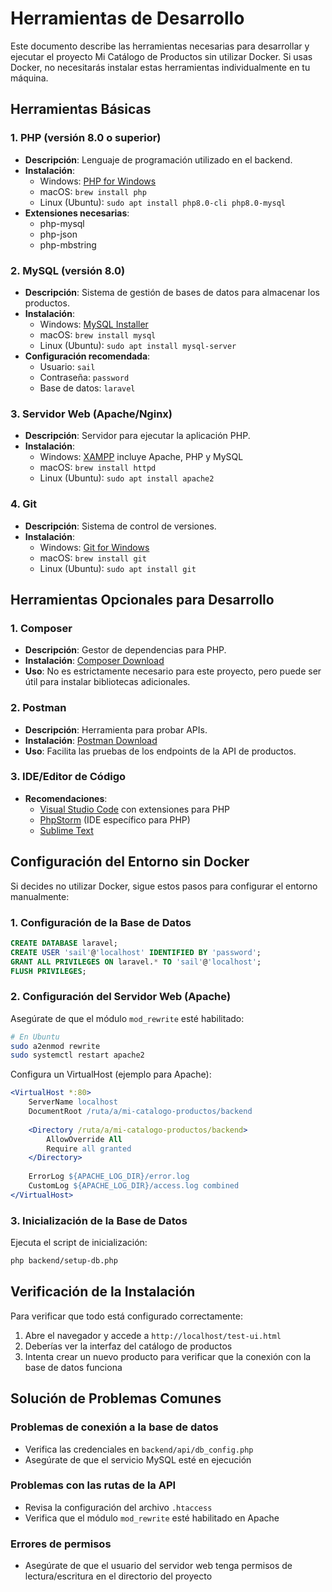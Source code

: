 # Herramientas de Desarrollo

Este documento describe las herramientas necesarias para desarrollar y ejecutar el proyecto Mi Catálogo de Productos sin utilizar Docker. Si usas Docker, no necesitarás instalar estas herramientas individualmente en tu máquina.

## Herramientas Básicas

### 1. PHP (versión 8.0 o superior)
- **Descripción**: Lenguaje de programación utilizado en el backend.
- **Instalación**:
  - Windows: [PHP for Windows](https://windows.php.net/download/)
  - macOS: `brew install php`
  - Linux (Ubuntu): `sudo apt install php8.0-cli php8.0-mysql`
- **Extensiones necesarias**:
  - php-mysql
  - php-json
  - php-mbstring

### 2. MySQL (versión 8.0)
- **Descripción**: Sistema de gestión de bases de datos para almacenar los productos.
- **Instalación**:
  - Windows: [MySQL Installer](https://dev.mysql.com/downloads/installer/)
  - macOS: `brew install mysql`
  - Linux (Ubuntu): `sudo apt install mysql-server`
- **Configuración recomendada**:
  - Usuario: `sail`
  - Contraseña: `password`
  - Base de datos: `laravel`

### 3. Servidor Web (Apache/Nginx)
- **Descripción**: Servidor para ejecutar la aplicación PHP.
- **Instalación**:
  - Windows: [XAMPP](https://www.apachefriends.org/index.html) incluye Apache, PHP y MySQL
  - macOS: `brew install httpd`
  - Linux (Ubuntu): `sudo apt install apache2`

### 4. Git
- **Descripción**: Sistema de control de versiones.
- **Instalación**:
  - Windows: [Git for Windows](https://gitforwindows.org/)
  - macOS: `brew install git`
  - Linux (Ubuntu): `sudo apt install git`

## Herramientas Opcionales para Desarrollo

### 1. Composer
- **Descripción**: Gestor de dependencias para PHP.
- **Instalación**: [Composer Download](https://getcomposer.org/download/)
- **Uso**: No es estrictamente necesario para este proyecto, pero puede ser útil para instalar bibliotecas adicionales.

### 2. Postman
- **Descripción**: Herramienta para probar APIs.
- **Instalación**: [Postman Download](https://www.postman.com/downloads/)
- **Uso**: Facilita las pruebas de los endpoints de la API de productos.

### 3. IDE/Editor de Código
- **Recomendaciones**:
  - [Visual Studio Code](https://code.visualstudio.com/) con extensiones para PHP
  - [PhpStorm](https://www.jetbrains.com/phpstorm/) (IDE específico para PHP)
  - [Sublime Text](https://www.sublimetext.com/)

## Configuración del Entorno sin Docker

Si decides no utilizar Docker, sigue estos pasos para configurar el entorno manualmente:

### 1. Configuración de la Base de Datos

```sql
CREATE DATABASE laravel;
CREATE USER 'sail'@'localhost' IDENTIFIED BY 'password';
GRANT ALL PRIVILEGES ON laravel.* TO 'sail'@'localhost';
FLUSH PRIVILEGES;
```

### 2. Configuración del Servidor Web (Apache)

Asegúrate de que el módulo `mod_rewrite` esté habilitado:

```bash
# En Ubuntu
sudo a2enmod rewrite
sudo systemctl restart apache2
```

Configura un VirtualHost (ejemplo para Apache):

```apache
<VirtualHost *:80>
    ServerName localhost
    DocumentRoot /ruta/a/mi-catalogo-productos/backend
    
    <Directory /ruta/a/mi-catalogo-productos/backend>
        AllowOverride All
        Require all granted
    </Directory>
    
    ErrorLog ${APACHE_LOG_DIR}/error.log
    CustomLog ${APACHE_LOG_DIR}/access.log combined
</VirtualHost>
```

### 3. Inicialización de la Base de Datos

Ejecuta el script de inicialización:

```bash
php backend/setup-db.php
```

## Verificación de la Instalación

Para verificar que todo está configurado correctamente:

1. Abre el navegador y accede a `http://localhost/test-ui.html`
2. Deberías ver la interfaz del catálogo de productos
3. Intenta crear un nuevo producto para verificar que la conexión con la base de datos funciona

## Solución de Problemas Comunes

### Problemas de conexión a la base de datos
- Verifica las credenciales en `backend/api/db_config.php`
- Asegúrate de que el servicio MySQL esté en ejecución

### Problemas con las rutas de la API
- Revisa la configuración del archivo `.htaccess`
- Verifica que el módulo `mod_rewrite` esté habilitado en Apache

### Errores de permisos
- Asegúrate de que el usuario del servidor web tenga permisos de lectura/escritura en el directorio del proyecto 